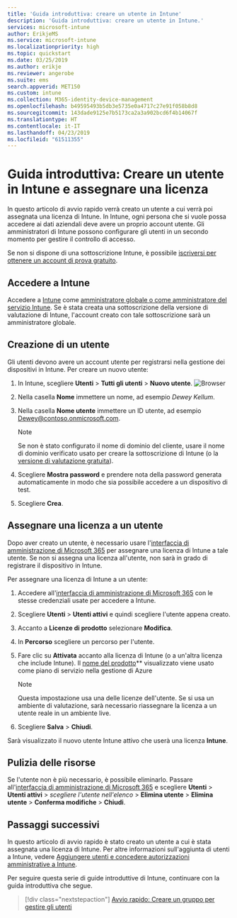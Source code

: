 ```yaml
---
title: 'Guida introduttiva: creare un utente in Intune'
description: 'Guida introduttiva: creare un utente in Intune.'
services: microsoft-intune
author: ErikjeMS
ms.service: microsoft-intune
ms.localizationpriority: high
ms.topic: quickstart
ms.date: 03/25/2019
ms.author: erikje
ms.reviewer: angerobe
ms.suite: ems
search.appverid: MET150
ms.custom: intune
ms.collection: M365-identity-device-management
ms.openlocfilehash: b49595493b5db3e5735e0a4717c27e91f058b8d8
ms.sourcegitcommit: 143dade9125e7b5173ca2a3a902bcd6f4b14067f
ms.translationtype: HT
ms.contentlocale: it-IT
ms.lasthandoff: 04/23/2019
ms.locfileid: "61511355"
---
```

# <a name="quickstart-create-a-user-in-intune-and-assign-them-a-license"></a>Guida introduttiva: Creare un utente in Intune e assegnare una licenza

In questo articolo di avvio rapido verrà creato un utente a cui verrà poi assegnata una licenza di Intune. In Intune, ogni persona che si vuole possa accedere ai dati aziendali deve avere un proprio account utente. Gli amministratori di Intune possono configurare gli utenti in un secondo momento per gestire il controllo di accesso.

Se non si dispone di una sottoscrizione Intune, è possibile [iscriversi per ottenere un account di prova gratuito](free-trial-sign-up.md).

## <a name="sign-in-to-intune"></a>Accedere a Intune

Accedere a [Intune](https://aka.ms/intuneportal) come [amministratore globale o come amministratore del servizio Intune](users-add.md#types-of-administrators). Se è stata creata una sottoscrizione della versione di valutazione di Intune, l'account creato con tale sottoscrizione sarà un amministratore globale.

## <a name="create-a-user"></a>Creazione di un utente

Gli utenti devono avere un account utente per registrarsi nella gestione dei dispositivi in Intune. Per creare un nuovo utente:

1. In Intune, scegliere **Utenti** > **Tutti gli utenti** > **Nuovo utente**.
![Browser](media/quickstart-create-user/create-user.png)
2. Nella casella **Nome** immettere un nome, ad esempio *Dewey Kellum*.
3. Nella casella **Nome utente** immettere un ID utente, ad esempio Dewey@contoso.onmicrosoft.com.

    > [!NOTE]
    > Se non è stato configurato il nome di dominio del cliente, usare il nome di dominio verificato usato per creare la sottoscrizione di Intune (o la [versione di valutazione gratuita](free-trial-sign-up.md#sign-up-for-a-microsoft-intune-free-trial)). 

4. Scegliere **Mostra password** e prendere nota della password generata automaticamente in modo che sia possibile accedere a un dispositivo di test.
5. Scegliere **Crea**.

## <a name="assign-a-license-to-the-user"></a>Assegnare una licenza a un utente

Dopo aver creato un utente, è necessario usare l'[interfaccia di amministrazione di Microsoft 365](http://go.microsoft.com/fwlink/p/?LinkId=698854) per assegnare una licenza di Intune a tale utente. Se non si assegna una licenza all'utente, non sarà in grado di registrare il dispositivo in Intune. 

Per assegnare una licenza di Intune a un utente:

1. Accedere all'[interfaccia di amministrazione di Microsoft 365](http://go.microsoft.com/fwlink/p/?LinkId=698854) con le stesse credenziali usate per accedere a Intune.
2. Scegliere **Utenti** > **Utenti attivi** e quindi scegliere l'utente appena creato.
3. Accanto a **Licenze di prodotto** selezionare **Modifica**.
4. In **Percorso** scegliere un percorso per l'utente.
5. Fare clic su **Attivata** accanto alla licenza di Intune (o a un'altra licenza che include Intune). Il [nome del prodotto](https://docs.microsoft.com/azure/active-directory/users-groups-roles/licensing-service-plan-reference)** visualizzato viene usato come piano di servizio nella gestione di Azure 

   > [!NOTE]
   > Questa impostazione usa una delle licenze dell'utente. Se si usa un ambiente di valutazione, sarà necessario riassegnare la licenza a un utente reale in un ambiente live.
6. Scegliere **Salva** > **Chiudi**.

Sarà visualizzato il nuovo utente Intune attivo che userà una licenza **Intune**.

## <a name="clean-up-resources"></a>Pulizia delle risorse

Se l'utente non è più necessario, è possibile eliminarlo. Passare all'[interfaccia di amministrazione di Microsoft 365](http://go.microsoft.com/fwlink/p/?LinkId=698854) e scegliere **Utenti** > **Utenti attivi** > *scegliere l'utente nell'elenco* > **Elimina utente** > **Elimina utente** > **Conferma modifiche** > **Chiudi**.

## <a name="next-steps"></a>Passaggi successivi

In questo articolo di avvio rapido è stato creato un utente a cui è stata assegnata una licenza di Intune. Per altre informazioni sull'aggiunta di utenti a Intune, vedere [Aggiungere utenti e concedere autorizzazioni amministrative a Intune](users-add.md).

Per seguire questa serie di guide introduttive di Intune, continuare con la guida introduttiva che segue.

> [!div class="nextstepaction"]
> [Avvio rapido: Creare un gruppo per gestire gli utenti](quickstart-create-group.md)
